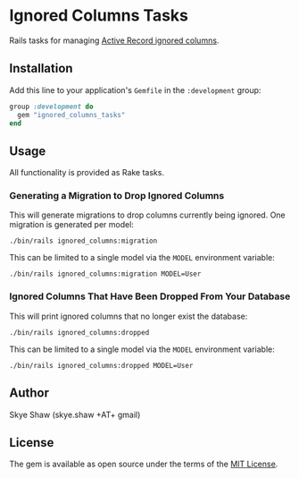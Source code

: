 # Ignored Columns Tasks

Rails tasks for managing
[Active Record ignored columns](https://api.rubyonrails.org/v7.0.6/classes/ActiveRecord/ModelSchema/ClassMethods.html#method-i-ignored_columns-3D).

## Installation

Add this line to your application's `Gemfile` in the `:development` group:

```ruby
group :development do
  gem "ignored_columns_tasks"
end
```

## Usage

All functionality is provided as Rake tasks.

### Generating a Migration to Drop Ignored Columns

This will generate migrations to drop columns currently being ignored. One migration is generated per model:

```
./bin/rails ignored_columns:migration
```

This can be limited to a single model via the `MODEL` environment variable:

```
./bin/rails ignored_columns:migration MODEL=User
```

### Ignored Columns That Have Been Dropped From Your Database

This will print ignored columns that no longer exist the database:

```
./bin/rails ignored_columns:dropped
```

This can be limited to a single model via the `MODEL` environment variable:

```
./bin/rails ignored_columns:dropped MODEL=User
```

## Author

Skye Shaw (skye.shaw +AT+ gmail)

## License

The gem is available as open source under the terms of the [MIT License](https://opensource.org/licenses/MIT).

